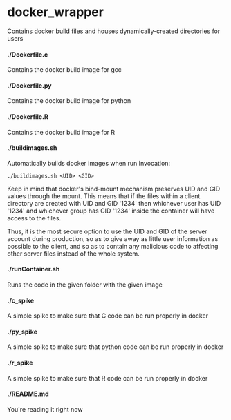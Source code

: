 # docker_wrapper
Contains docker build files and houses dynamically-created directories for users

#### ./Dockerfile.c
Contains the docker build image for gcc

#### ./Dockerfile.py
Contains the docker build image for python

#### ./Dockerfile.R
Contains the docker build image for R

#### ./buildimages.sh
Automatically builds docker images when run
Invocation:

	./buildimages.sh <UID> <GID>

Keep in mind that docker's bind-mount mechanism preserves UID and GID values through the mount. This means that if the files within a client directory are created with UID and GID '1234' then whichever user has UID '1234' and whichever group has GID '1234' inside the container will have access to the files.

Thus, it is the most secure option to use the UID and GID of the server account during production, so as to give away as little user information as possible to the client, and so as to contain any malicious code to affecting other server files instead of the whole system.

#### ./runContainer.sh
Runs the code in the given folder with the given image

#### ./c_spike
A simple spike to make sure that C code can be run properly in docker

#### ./py_spike
A simple spike to make sure that python code can be run properly in docker

#### ./r_spike
A simple spike to make sure that R code can be run properly in docker

#### ./README.md
You're reading it right now